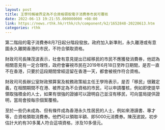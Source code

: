 ```yaml
---
layout: post
title: 王學玲稱被界定為不合資格領取電子消費券市民可覆核
date: 2022-06-13 19:21:55.000000000 +08:00
link: https://news.rthk.hk/rthk/ch/component/k2/1652848-20220613.htm
categories: rthk
---
```


第二階段的電子消費券8月7日起分階段發放。政府加入新準則，永久離港或有意圖永久離開香港的市民，不符合領取資格。

財政司司長陳茂波表示，社會有意見提出已經移民的市民不應獲發消費券，他認為相關意見有一定合理性，政府會審視市民在2019年6月18日至昨日期間，是否一直不在香港，只要於這段期間曾經逗留在香港一天，都會被視作符合資格。

財政司司長辦公室財政預算案及稅務政策組主任王學玲表示，是否「移民」很難定義，在相關期間不在港、被界定為不合資格的市民，可以申請覆核，例如即使提早領取強積金的人士，如果有很強的證據可以證明自己並沒有移民，可向當局提供證明，當局會按每宗個案覆檢。

至於一些仍未成為、但有條件成為香港永久性居民的人士，例如來港讀書、專才等，合資格領取消費券。他們可以領取半額、即5000元消費券。陳茂波說，初步估計大約有30多萬人符合這項資格，涉及10多億元。
